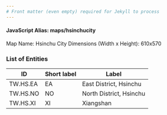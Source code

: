 ```yaml
---
# Front matter (even empty) required for Jekyll to process
---
```


#### JavaScript Alias: maps/hsinchucity

Map Name: Hsinchu City
Dimensions (Width x Height): 610x570

### List of Entities

ID | Short label | Label
---|---|---|
TW.HS.EA|EA|East District, Hsinchu
TW.HS.NO|NO|North District, Hsinchu
TW.HS.XI|XI|Xiangshan